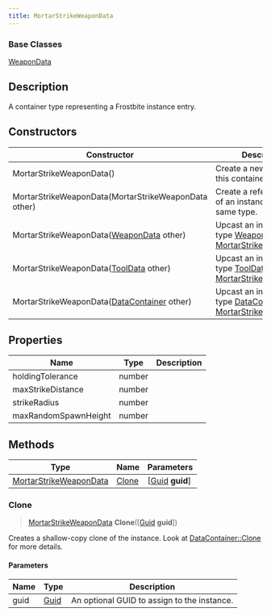 ```yaml
---
title: MortarStrikeWeaponData
---
```

### Base Classes

[WeaponData](/vext/ref/fb/weapondata/)

## Description

A container type representing a Frostbite instance entry.

## Constructors

| Constructor                                                                       | Description                                                                                                                         |
| --------------------------------------------------------------------------------- | ----------------------------------------------------------------------------------------------------------------------------------- |
| MortarStrikeWeaponData()                                                          | Create a new instance of this container type.                                                                                       |
| MortarStrikeWeaponData(MortarStrikeWeaponData other)                              | Create a reference copy of an instance of the same type.                                                                            |
| MortarStrikeWeaponData([WeaponData](/vext/ref/fb/weapondata/) other)                            | Upcast an instance of type [WeaponData](/vext/ref/fb/weapondata/) to [MortarStrikeWeaponData](/vext/ref/fb/mortarstrikeweapondata/).                            |
| MortarStrikeWeaponData([ToolData](/vext/ref/fb/tooldata/) other)                                | Upcast an instance of type [ToolData](/vext/ref/fb/tooldata/) to [MortarStrikeWeaponData](/vext/ref/fb/mortarstrikeweapondata/).                                |
| MortarStrikeWeaponData([DataContainer](/vext/ref/shared/class/datacontainer) other) | Upcast an instance of type [DataContainer](/vext/ref/shared/class/datacontainer) to [MortarStrikeWeaponData](/vext/ref/fb/mortarstrikeweapondata/). |

## Properties

| Name                 | Type   | Description |
| -------------------- | ------ | ----------- |
| holdingTolerance     | number |             |
| maxStrikeDistance    | number |             |
| strikeRadius         | number |             |
| maxRandomSpawnHeight | number |             |

## Methods

| Type                                             | Name            | Parameters                                     |
| ------------------------------------------------ | --------------- | ---------------------------------------------- |
| [MortarStrikeWeaponData](/vext/ref/fb/mortarstrikeweapondata/) | [Clone](#clone) | \[[Guid](/vext/ref/shared/class/guid) **guid**\] |

### Clone

> [MortarStrikeWeaponData](/vext/ref/fb/mortarstrikeweapondata/) **Clone**(\[[Guid](/vext/ref/shared/class/guid) **guid**\])

Creates a shallow-copy clone of the instance. Look at [DataContainer::Clone](/vext/ref/shared/class/datacontainer#clone) for more details.

#### Parameters

| Name | Type         | Description                                 |
| ---- | ------------ | ------------------------------------------- |
| guid | [Guid](/vext/ref/shared/class/guid/) | An optional GUID to assign to the instance. |
